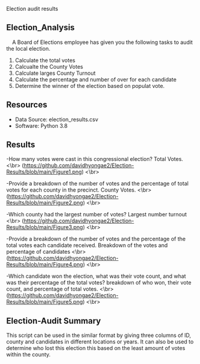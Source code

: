 Election audit results
 
## Election_Analysis
    A Board of Elections employee has given you the following tasks to audit the local election.

1. Calculate the total votes
2. Calcualte the County Votes
3. Calculate larges County Turnout
4. Calculate the percentage and number of over for each candidate
5. Determine the winner of the election based on populat vote.


## Resources
- Data Source: election_results.csv
- Software: Python 3.8

## Results 
-How many votes were cast in this congressional election?
Total Votes. <\br> (https://github.com/davidhyongae2/Election-Results/blob/main/Figure1.png) <\br>

-Provide a breakdown of the number of votes and the percentage of total votes for each county in the precinct.
County Votes. <\br> (https://github.com/davidhyongae2/Election-Results/blob/main/Figure2.png) <\br>

-Which county had the largest number of votes?
Largest number turnout <\br> (https://github.com/davidhyongae2/Election-Results/blob/main/Figure3.png) <\br>

-Provide a breakdown of the number of votes and the percentage of the total votes each candidate received.
Breakdown of the votes and percentage of candidates <\br> (https://github.com/davidhyongae2/Election-Results/blob/main/Figure4.png) <\br>

-Which candidate won the election, what was their vote count, and what was their percentage of the total votes?
breakdown of who won, their vote count, and percentage of total votes. <\br> (https://github.com/davidhyongae2/Election-Results/blob/main/Figure5.png) <\br>
 
## Election-Audit Summary
This script can be used in the similar format by giving three columns of ID, county and candidates in different locations or years.
It can also be used to determine who lost this election this based on the least amount of votes within the county. 
